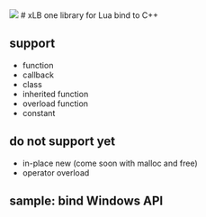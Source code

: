 <img src="https://www.lua.org/images/logo.gif" />
# xLB
one library for Lua bind to C++

## support
+ function
+ callback
+ class
+ inherited function
+ overload function
+ constant

## do not support yet
+ in-place new (come soon with malloc and free)
+ operator overload

## sample: bind Windows API
